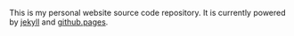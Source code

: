This is my personal website source code repository.
It is currently powered by [jekyll](https://github.com/mojombo/jekyll) and [github.pages](http://pages.github.com/).
